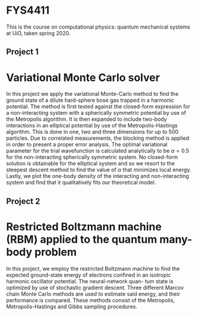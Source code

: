 # FYS4411
This is the course on computational physics: quantum mechanical systems at UiO, taken spring 2020.

## Project 1
# Variational Monte Carlo solver

In this project we apply the variational Monte-Carlo method to find the ground state of a dilute hard-sphere bose gas trapped in a harmonic potential. The method is first tested against the closed-form expression for a non-interacting system with a spherically symmetric potential by use of the Metropolis algorithm. It is then expanded to include two-body interactions in an elliptical potential by use of the Metropolis-Hastings algorithm. This is done in one, two and three dimensions for up to 500 particles. Due to correlated measurements, the blocking method is applied in order to present a proper error analysis. The optimal variational parameter for the trial wavefunction is calculated analytically to be $\alpha = 0.5$ for the non-interacting spherically symmetric system. No closed-form solution is obtainable for the elliptical system and so we resort to the steepest descent method to find the value of $\alpha$ that minimizes local energy. Lastly, we plot the one-body density of the interacting and non-interacting system and find that it qualitatively fits our theoretical model.

## Project 2
# Restricted Boltzmann machine (RBM) applied to the quantum many-body problem

In this project, we employ the restricted Boltzmann machine to find the expected ground-state energy of electrons confined in an isotropic harmonic oscillator potential. The neural-network quan- tum state is optimized by use of stochastic gradient descent. Three different Marcov chain Monte Carlo methods are used to estimate said energy, and their performance is compared. These methods consist of the Metropolis, Metropolis-Hastings and Gibbs sampling procedures.

